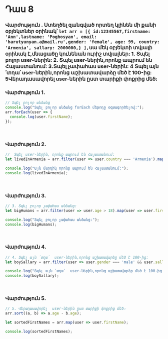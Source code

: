 # Դաս 8

### Վարժություն . Ստեղծել զանգված որտեղ կլինեն մի քանի օբյեկտներ օրինակ՝ `let arr = [{ id:12345567,firstname: 'Ann',lastname: 'Poghosyan', email: 'harutyunyan.a@mail.ru',gender: 'female', age: 99, country: 'Armenia', sallary: 2000000,} ],`սա մեկ օբյեկտի տվյալի օրինակ է,մնացածը կունենան ուրիշ տվյալներ։ 1. Տպել բոլոր user-ներին:   2. Տպել user-ներին,որոնք ապրում են Հայաստանում:   3․Տպել չափահաս  user-ներին:   4 Տպել այն ՛տղա՛  user-ներին,որոնց աշխատավարձը մեծ է 100-ից:   5Վերադասավորել  user-ներին ըստ տարիքի փոքրից մեծ։
### Վարժություն 1.
```js
// Տպել բոլոր անձանց
console.log("Տպել բոլոր անձանց forEach մեթոդը օգտագործելով:");
arr.forEach(user => {
  console.log(user.firstName);
}); 
```

<br>

### Վարժություն 2.
```js
//  Տպել user-ներին, որոնք ապրում են Հայաստանում:
let livedInArmenia = arr.filter(user => user.country === 'Armenia').map(user => user.firstName);

console.log("Այն մարդիկ որոնք ապրում են Հայաստանում:");
console.log(livedInArmenia); 
```

<br>

### Վարժություն 3.
```js
// 3. Տպել բոլոր չափահաս անձանց:
let bigHumans = arr.filter(user => user.age > 18).map(user => user.firstName);

console.log("Տպել բոլոր չափահաս անձանց:");
console.log(bigHumans); 
```

<br>

### Վարժություն 4.
```js
// 4. Տպել այն ՛տղա՛  user-ներին,որոնց աշխատավարձը մեծ է 100-ից:
let boySallary = arr.filter(user => user.gender === 'male' && user.sallary > 100).map(user => user.firstName);

console.log("Տպել այն ՛տղա՛  user-ներին,որոնց աշխատավարձը մեծ է 100-ից:");
console.log(boySallary); 
```

<br>

### Վարժություն 5.
```js
// 5. Վերադասավորել  user-ներին ըստ տարիքի փոքրից մեծ։
arr.sort((a, b) => a.age - b.age);

let sortedFirstNames = arr.map(user => user.firstName);

console.log(sortedFirstNames);
```